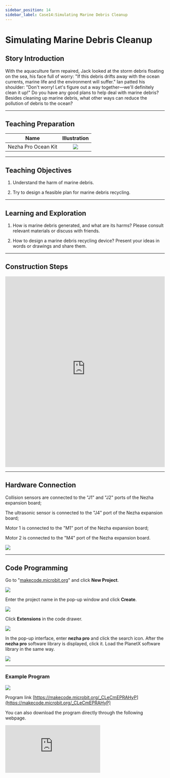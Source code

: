 ```yaml
---
sidebar_position: 14
sidebar_label: Case14:Simulating Marine Debris Cleanup
---
```


# Simulating Marine Debris Cleanup
## Story Introduction

With the aquaculture farm repaired, Jack looked at the storm debris floating on the sea, his face full of worry: "If this debris drifts away with the ocean currents, marine life and the environment will suffer." Ian patted his shoulder: "Don't worry! Let's figure out a way together—we'll definitely clean it up!" Do you have any good plans to help deal with marine debris? Besides cleaning up marine debris, what other ways can reduce the pollution of debris to the ocean?

--- 

## Teaching Preparation

| Name | Illustration |
| :----------: | :--------------------------: |
| Nezha Pro Ocean Kit  |   ![](https://wiki-media-ef.oss-cn-hongkong.aliyuncs.com/docs/microbit/building-blocks/nezha-pro-ocean-kit/nezha-pro-ocean-kit-products-introduction-002.png.png)  |

--- 
## Teaching Objectives 

1. Understand the harm of marine debris.

2. Try to design a feasible plan for marine debris recycling.


--- 
## Learning and Exploration

1. How is marine debris generated, and what are its harms? Please consult relevant materials or discuss with friends.

2. How to design a marine debris recycling device? Present your ideas in words or drawings and share them.

--- 
## Construction Steps

<embed src="https://wiki-media-ef.oss-cn-hongkong.aliyuncs.com/docs/microbit/building-blocks/nezha-pro-ocean-kit/setup-diagram/case14/nezha-pro-ocean-kit-14-1.png.pdf" type="application/pdf" width="100%" height="600px" />

--- 
## Hardware Connection

Collision sensors are connected to the "J1" and "J2" ports of the Nezha expansion board;

The ultrasonic sensor is connected to the "J4" port of the Nezha expansion board;

Motor 1 is connected to the "M1" port of the Nezha expansion board;

Motor 2 is connected to the "M4" port of the Nezha expansion board.

![](https://wiki-media-ef.oss-cn-hongkong.aliyuncs.com/docs/microbit/building-blocks/nezha-pro-ocean-kit/setup-diagram/case14/nezha-pro-ocean-kit-14-2.png.png)

--- 
## Code Programming

Go to "[makecode.microbit.org](https://makecode.microbit.org)" and click **New Project**.

![](https://wiki-media-ef.oss-cn-hongkong.aliyuncs.com/docs/microbit/building-blocks/microbit-space-science-kit/images/microbit-space-science-kit-case01-07.png)

Enter the project name in the pop-up window and click **Create**.

![](https://wiki-media-ef.oss-cn-hongkong.aliyuncs.com/docs/microbit/building-blocks/microbit-space-science-kit/images/microbit-space-science-kit-case01-11.png)

Click **Extensions** in the code drawer.

![](https://wiki-media-ef.oss-cn-hongkong.aliyuncs.com/docs/microbit/building-blocks/microbit-space-science-kit/images/microbit-space-science-kit-case01-09.png)

In the pop-up interface, enter **nezha pro** and click the search icon. After the **nezha pro** software library is displayed, click it. Load the PlanetX software library in the same way.

![](https://wiki-media-ef.oss-cn-hongkong.aliyuncs.com/docs/microbit/building-blocks/microbit-space-science-kit/images/microbit-space-science-kit-case01-10.png)

---
### Example Program

![](https://wiki-media-ef.oss-cn-hongkong.aliyuncs.com/docs/microbit/building-blocks/nezha-pro-ocean-kit/setup-diagram/case14/nezha-pro-ocean-kit-14-3.png(1).png)

Program link
[https://makecode.microbit.org/_CLeCmEPRAHyP](https://makecode.microbit.org/_CLeCmEPRAHyP)

You can also download the program directly through the following webpage.

<div
    style={{
        position: 'relative',
        paddingBottom: '60%',
        overflow: 'hidden',
    }}
>
    <iframe
        src="https://makecode.microbit.org/_CLeCmEPRAHyP"
        frameborder="0"
        sandbox="allow-popups allow-forms allow-scripts allow-same-origin"
        style={{
            position: 'absolute',
            width: '100%',
            height: '100%',
        }}
    />
</div>

---
### Download Program

Use a USB cable to connect the PC and micro:bit V2.

![](https://wiki-media-ef.oss-cn-hongkong.aliyuncs.com/docs/microbit/building-blocks/microbit-space-science-kit/images/microbit-space-science-kit-manual03.gif)

After successful connection, a drive named MICROBIT will be recognized on the computer.

![](https://wiki-media-ef.oss-cn-hongkong.aliyuncs.com/docs/microbit/building-blocks/microbit-space-science-kit/images/microbit-space-science-kit-manual06.png)

Click![](https://wiki-media-ef.oss-cn-hongkong.aliyuncs.com/docs/microbit/building-blocks/microbit-space-science-kit/images/microbit-space-science-kit-manual07.png)in the lower left corner and select **Connect Device**.

![](https://wiki-media-ef.oss-cn-hongkong.aliyuncs.com/docs/microbit/building-blocks/microbit-space-science-kit/images/microbit-space-science-kit-manual11.png)

Click![](https://wiki-media-ef.oss-cn-hongkong.aliyuncs.com/docs/microbit/building-blocks/microbit-space-science-kit/images/microbit-space-science-kit-manual08.png).

![](https://wiki-media-ef.oss-cn-hongkong.aliyuncs.com/docs/microbit/building-blocks/microbit-space-science-kit/images/microbit-space-science-kit-manual12.png)

Click![](https://wiki-media-ef.oss-cn-hongkong.aliyuncs.com/docs/microbit/building-blocks/microbit-space-science-kit/images/microbit-space-science-kit-manual09.png).

![](https://wiki-media-ef.oss-cn-hongkong.aliyuncs.com/docs/microbit/building-blocks/microbit-space-science-kit/images/microbit-space-science-kit-manual13.png)

In the pop-up window, select **BBC micro:bit CMSIS-DAP**, then select **Connect**. At this point, our micro:bit has been successfully connected.

![](https://wiki-media-ef.oss-cn-hongkong.aliyuncs.com/docs/microbit/building-blocks/microbit-space-science-kit/images/microbit-space-science-kit-manual14.png)

Click **Download Program**

![](https://wiki-media-ef.oss-cn-hongkong.aliyuncs.com/docs/microbit/building-blocks/microbit-space-science-kit/images/microbit-space-science-kit-manual10.png)

---
## Case Demonstration

If the ultrasonic sensor detects a distance > 20 cm:
If both touch sensors are pressed, the garbage cleaning device moves backward;
If the left collision sensor is pressed, the garbage cleaning device turns right;
If the right collision sensor is pressed, the garbage cleaning device turns left;
Otherwise, the garbage cleaning device moves forward.
If the ultrasonic sensor detects a distance < 20 cm:
If the left collision sensor is pressed, the garbage cleaning device turns right;
If the right collision sensor is pressed, the garbage cleaning device turns left;
Otherwise, it turns right.

**Picture**

---
## Extended Knowledge

### Marine Debris

Marine debris refers to pollutants formed by various waste generated by human activities entering the marine environment. It is one of the global marine ecological and environmental issues. Its composition is mainly plastic (accounting for over 70%), and also includes glass, metal, fabrics, fishing nets, etc. It poses a serious threat to marine ecology, human health, and social economy.

### I. Main Sources

The sources of marine debris can be divided into land-based and marine-based sources, with land-based sources accounting for about 80%-85%:

**Land-based sources**: Municipal solid waste (such as plastic bags, beverage bottles) enters the ocean through rivers, rainwater scouring, and leakage from coastal landfills; agricultural plastic films and industrial waste (such as plastic pellets) flow into the ocean with runoff; garbage discarded during coastal tourism activities (such as food packaging), etc.

**Marine-based sources**: Garbage discarded during ship navigation (such as plastic tableware, fishing nets); abandoned fishing gear in fishing activities (such as gillnets, buoys, known as "ghost fishing gear"); waste generated by offshore oil platforms and drilling operations; cargo leaked from ship accidents, etc.

### II. Main Harms

**Threatening the survival of marine organisms**:

Marine animals (such as sea turtles, seabirds, cetaceans) often ingest plastic debris (e.g., plastic bags are mistaken for jellyfish), leading to death from digestive tract obstruction;

Abandoned fishing nets, plastic rings, etc., can entangle marine organisms (such as seals, corals), causing suffocation, physical damage, or inability to hunt.

**Destroying marine ecosystems**:

Debris covers habitats such as coral reefs and seagrass beds, hindering photosynthesis, leading to the death of marine plants, and damaging the foundation of the food chain;

Microplastics (plastic particles with a diameter ＜ 5 mm) are ingested by plankton, shellfish, etc., and accumulate through the food chain, ultimately affecting the stability of the entire ecosystem.

**Endangering human health**:

Microplastics can enter the human body through seafood (such as fish, shellfish), and the toxic chemicals they carry (such as bisphenol A, phthalates) may interfere with the endocrine system and increase disease risks.

**Affecting social economy**:

Beach debris damages tourism landscapes and reduces revenue from coastal tourism;

Fishing nets entangle ship propellers and block ports, increasing shipping costs; the cost of cleaning up marine debris is high (over billions of dollars globally each year).

### III. Governance and Countermeasures

The governance of marine debris requires "prevention first, multi-stakeholder collaboration", covering source control, technical cleanup, policy constraints, and public participation:

**Source reduction and control**:

Reduce the production and use of single-use plastic products (such as plastic bags, straws) and promote biodegradable materials;

Improve the waste recycling and treatment system in coastal cities to prevent garbage from directly entering the ocean;

Regulate fishing activities, require fishermen to recycle abandoned fishing gear, and promote environmentally friendly fishing gear.

**Technical cleanup and monitoring**:

Carry out regular cleanup of beach and port debris;

Develop marine debris collection devices (such as "ocean vacuum cleaners" and "debris interception systems") to focus on cleaning up debris accumulation zones (such as the Great Pacific Garbage Patch) formed by ocean currents;

Use satellite remote sensing, drones, and other technologies to monitor the distribution of marine debris and improve governance efficiency.

**Policies and international cooperation**:

Countries formulate laws (such as the EU "Plastic Ban", China's "Plastic Restriction Order") to prohibit or restrict specific plastic products;

Coordinate global actions through international conventions (such as the International Convention for the Prevention of Pollution from Ships, the Basel Convention Amendment on Plastic Waste) to control cross-border waste transfer.

**Public awareness enhancement**:

Strengthen popular science education and advocate a "zero-waste" lifestyle;

Encourage public participation in marine debris cleanup volunteer activities and promote enterprises to assume environmental responsibilities.

The governance of marine debris is a long-term task that requires joint efforts from countries around the world, enterprises, and the public to form a closed loop from "reducing generation" to "effective cleanup", so as to protect the sustainable development of marine ecology.
